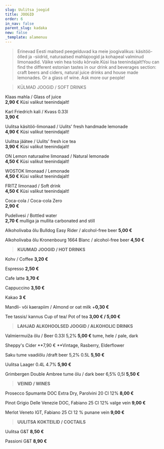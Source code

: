 ```yaml
---
slug: Uulitsa joogid
title: JOOGID
order: 6
in_nav: false
parent_slug: kadaka
new: false
_template: alamenuu
---
```


<div class="ellipsis"></div>

> Erinevad Eesti maitsed peegelduvad ka meie joogivalikus: käsitöö-õlled ja -siidrid, naturaalsed mahlajoogid ja kohapeal valminud limonaadid. Väike vein hea toidu kõrvale.Küsi lisa teenindajalt!You can find the different estonian tastes in our drink and beverages section: craft beers and ciders, natural juice drinks and house made lemonades. Or a glass of wine. Ask more our people!

<div class="ellipsis"></div>

> KÜLMAD JOOGID / SOFT DRINKS

Klaas mahla / Glass of juice\
**2,90 €** <span class="koostis">Küsi valikut teenindajalt!</span>

Karl Friedrich kali / Kvass 0.33l\
**3,90 €**

Uulitsa käsitöö-limonaad /  Uulits' fresh handmade lemonade\
**4,90 €** <span class="koostis">Küsi valikut teenindajalt!</span>

Uulitsa jäätee /  Uulits' fresh ice tea\
**3,90 €** <span class="koostis">Küsi valikut teenindajalt!</span>

ON Lemon naturaalne limonaad / Natural lemonade\
**4,50 €** <span class="koostis">Küsi valikut teenindajalt!</span>

WOSTOK limonaad / Lemonade\
**4,50 €** <span class="koostis">Küsi valikut teenindajalt!</span>

FRITZ limonaad / Soft drink\
**4,50 €** <span class="koostis">Küsi valikut teenindajalt!</span>

Coca-cola / Coca-cola Zero\
**2,90 €**</span>

Pudelivesi / Bottled water\
**2,70 €** <span class="koostis">mulliga ja mullita carbonated and still</span>

Alkoholivaba õlu Bulldog Easy Rider / alcohol-free beer **5,00 €**

Alkoholivaba õlu Kronenbourg 1664 Blanc / alcohol-free beer **4,50 €**

<div class="ellipsis"></div>

> **KUUMAD JOOGID / HOT DRINKS**

Kohv / Coffee  **3,20 €**

Espresso **2,50 €**

Cafe latte **3,70 €**

Cappuccino  **3,50 €**

Kakao  **3 €**

Mandli- või kaerapiim / Almond or oat milk +**0,30 €**

Tee tassis/  kannus   Cup of tea/ Pot of tea **3,00 € / 5,00 €**

<div class="ellipsis"></div>

> **LAHJAD ALKOHOOLSED JOOGID / ALKOHOLIC DRINKS**

Valmiermuiža õlu / Beer 0.33l 5,2% **5,00 €** <span class="koostis">tume, hele / pale, dark</span>

Sheppy's Cider \*\*7,90 € \*\*<span class="koostis">Vintage, Rasberry, Elderflower</span>

Saku tume vaadiõlu /draft beer 5,2% 0.5L **5,50 €**

Uulitsa Laager 0.4L 4.7% **5,90 €**

Grimbergen Double Ambree tume ōlu / dark beer 6,5% 0,5l **5,50 €**

<div class="ellipsis"></div>

> **VEINID / WINES**

Prosecco Spumante DOC Extra Dry, Parolvini 20 Cl 12% **8,00 €**

Pinot Grigio Delle Venezie DOC, Fabiano 25 Cl 12% valge vein **9,00 €**

Merlot Veneto IGT, Fabiano 25 Cl 12 % punane vein **9,00 €**

<div class="ellipsis"></div>

> **UULITSA KOKTEILID / COCTAILS**

Uulitsa G\&T **8,50 €**

Passioni G\&T **8,90 €**
